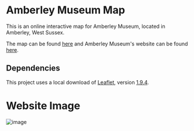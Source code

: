 # Amberley Museum Map
This is an online interactive map for Amberley Museum, located in Amberley, West Sussex. 

The map can be found [here](https://www.amberleymuseum-map.co.uk/) and Amberley Museum's website can be found [here](https://www.amberleymuseum.co.uk/).

## Dependencies
This project uses a local download of [Leaflet](https://leafletjs.com/), version [1.9.4](https://leafletjs-cdn.s3.amazonaws.com/content/leaflet/v1.9.4/leaflet.zip).

# Website Image
![image](https://github.com/benfinnett/amberley-museum-map/assets/125909754/b531b4f1-132a-4e16-be2a-90abcd1552cf)
